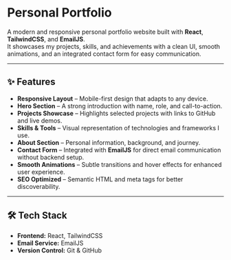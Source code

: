 # Personal Portfolio

A modern and responsive personal portfolio website built with **React**, **TailwindCSS**, and **EmailJS**.  
It showcases my projects, skills, and achievements with a clean UI, smooth animations, and an integrated contact form for easy communication.

---

## ✨ Features
- **Responsive Layout** – Mobile-first design that adapts to any device.
- **Hero Section** – A strong introduction with name, role, and call-to-action.
- **Projects Showcase** – Highlights selected projects with links to GitHub and live demos.
- **Skills & Tools** – Visual representation of technologies and frameworks I use.
- **About Section** – Personal information, background, and journey.
- **Contact Form** – Integrated with **EmailJS** for direct email communication without backend setup.
- **Smooth Animations** – Subtle transitions and hover effects for enhanced user experience.
- **SEO Optimized** – Semantic HTML and meta tags for better discoverability.


---

## 🛠️ Tech Stack
- **Frontend:** React, TailwindCSS  
- **Email Service:** EmailJS  
- **Version Control:** Git & GitHub